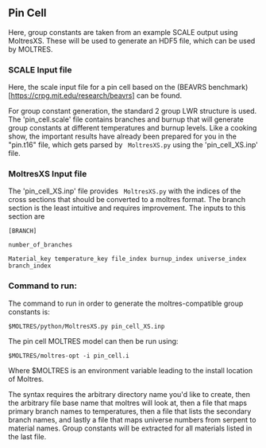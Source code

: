 ## Pin Cell

Here, group constants are taken from an example SCALE output using MoltresXS. 
These will be used to generate an HDF5 file, which can be used by MOLTRES. 


### SCALE Input file

Here, the scale input file for a pin cell based on the (BEAVRS benchmark) 
[https://crpg.mit.edu/research/beavrs] can be found.

For group constant generation, the standard 2 group LWR structure is used.
The 'pin\_cell.scale' file contains branches and burnup that will generate group constants at different temperatures and burnup levels.
Like a cooking show, the important results have already been prepared for you in the "pin.t16" file, which
gets parsed by ``` MoltresXS.py``` using the 'pin_cell_XS.inp' file.

### MoltresXS Input file

The 'pin_cell_XS.inp' file provides ``` MoltresXS.py``` with the indices of the cross sections that should be converted to a moltres format.
The branch section is the least intuitive and requires improvement. The inputs to this section are

```[BRANCH]```

```number_of_branches```

```Material_key temperature_key file_index burnup_index universe_index branch_index```

### Command to run:

The command to run in order to generate the moltres-compatible group constants is:

```$MOLTRES/python/MoltresXS.py pin_cell_XS.inp ```

The pin cell MOLTRES model can then be run using:

```$MOLTRES/moltres-opt -i pin_cell.i ```

Where $MOLTRES is an environment variable leading to the install location of Moltres. 

The syntax requires the arbitrary directory name you'd like to create, then the arbitrary file base name that moltres will
look at, then a file that maps primary branch names to temperatures, then a file that lists the secondary branch names, and lastly a file that maps universe numbers from serpent to material names. 
Group constants will be extracted for all materials listed in the last file.

